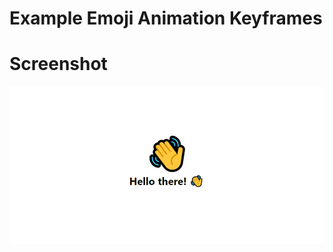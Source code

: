 # Example Emoji Animation Keyframes

# Screenshot
![alt text](https://github.com/fulutas/emoji-animation-keyframes/blob/main/SS/emoji-animation.gif)
